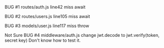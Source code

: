 BUG #1
  routes/auth.js line42 miss await

BUG #2
  routes/users.js line105 miss await


BUG #3
  models/user.js line117 miss throw


Not Sure
BUG #4
    middleware/auth.js change jwt.decode to jwt.verify(token, secret key)
    Don't know how to test it.